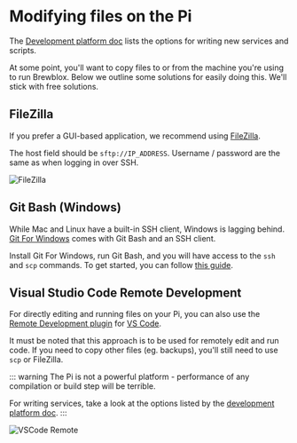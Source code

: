 # Modifying files on the Pi

The [Development platform doc](./dev_platform) lists the options for writing new services and scripts.

At some point, you'll want to copy files to or from the machine you're using to run Brewblox.
Below we outline some solutions for easily doing this. We'll stick with free solutions.

## FileZilla

If you prefer a GUI-based application, we recommend using [FileZilla](https://filezilla-project.org/).

The host field should be `sftp://IP_ADDRESS`. Username / password are the same as when logging in over SSH.

![FileZilla](../../images/filezilla.png)

## Git Bash (Windows)

While Mac and Linux have a built-in SSH client, Windows is lagging behind.
[Git For Windows](https://git-scm.com/download/win) comes with Git Bash and an SSH client.

Install Git For Windows, run Git Bash, and you will have access to the `ssh` and `scp` commands.
To get started, you can follow [this guide](https://linuxize.com/post/how-to-use-scp-command-to-securely-transfer-files/).

## Visual Studio Code Remote Development

For directly editing and running files on your Pi, you can also use the [Remote Development plugin](https://code.visualstudio.com/docs/remote/remote-overview) for [VS Code](https://code.visualstudio.com/).

It must be noted that this approach is to be used for remotely edit and run code. If you need to copy other files (eg. backups), you'll still need to use `scp` or FileZilla.

::: warning
The Pi is not a powerful platform - performance of any compilation or build step will be terrible.

For writing services, take a look at the options listed by the [development platform doc](./dev_platform).
:::

![VSCode Remote](../../images/vscode-remote.png)
